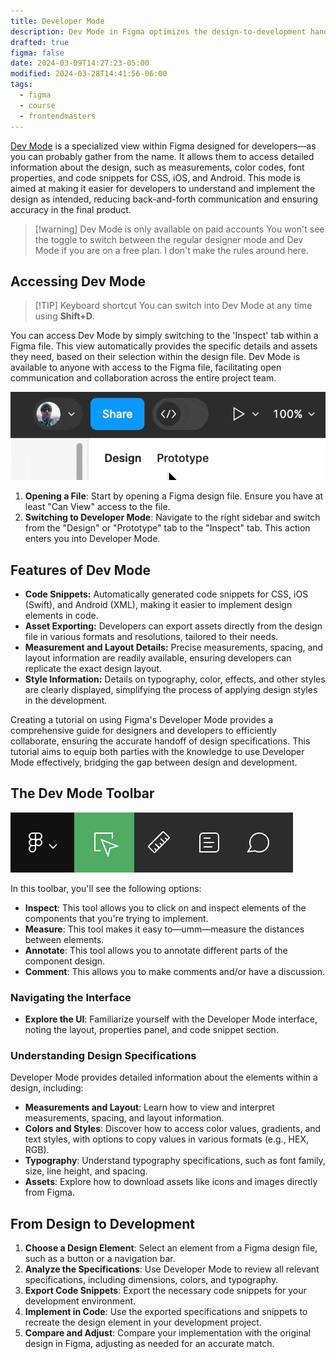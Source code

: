```yaml
---
title: Developer Mode
description: Dev Mode in Figma optimizes the design-to-development handoff by providing detailed design specifications and code snippets, enhancing efficiency and accuracy in development.
drafted: true
figma: false
date: 2024-03-09T14:27:23-05:00
modified: 2024-03-28T14:41:56-06:00
tags:
  - figma
  - course
  - frontendmasters
---
```


[Dev Mode](https://www.figma.com/dev-mode/) is a specialized view within Figma designed for developers—as you can probably gather from the name. It allows them to access detailed information about the design, such as measurements, color codes, font properties, and code snippets for CSS, iOS, and Android. This mode is aimed at making it easier for developers to understand and implement the design as intended, reducing back-and-forth communication and ensuring accuracy in the final product.

> [!warning] Dev Mode is only available on paid accounts
> You won't see the toggle to switch between the regular designer mode and Dev Mode if you are on a free plan. I don't make the rules around here.

## Accessing Dev Mode

> [!TIP] Keyboard shortcut
> You can switch into Dev Mode at any time using **Shift+D**.

You can access Dev Mode by simply switching to the 'Inspect' tab within a Figma file. This view automatically provides the specific details and assets they need, based on their selection within the design file. Dev Mode is available to anyone with access to the Figma file, facilitating open communication and collaboration across the entire project team.

![Accessing Dev Mode](assets/figma-accessing-dev-mode.gif)

1. **Opening a File**: Start by opening a Figma design file. Ensure you have at least "Can View" access to the file.
2. **Switching to Developer Mode**: Navigate to the right sidebar and switch from the "Design" or "Prototype" tab to the "Inspect" tab. This action enters you into Developer Mode.

## Features of Dev Mode

- **Code Snippets:** Automatically generated code snippets for CSS, iOS (Swift), and Android (XML), making it easier to implement design elements in code.
- **Asset Exporting:** Developers can export assets directly from the design file in various formats and resolutions, tailored to their needs.
- **Measurement and Layout Details:** Precise measurements, spacing, and layout information are readily available, ensuring developers can replicate the exact design layout.
- **Style Information:** Details on typography, color, effects, and other styles are clearly displayed, simplifying the process of applying design styles in the development.

Creating a tutorial on using Figma's Developer Mode provides a comprehensive guide for designers and developers to efficiently collaborate, ensuring the accurate handoff of design specifications. This tutorial aims to equip both parties with the knowledge to use Developer Mode effectively, bridging the gap between design and development.

## The Dev Mode Toolbar

![Dev Mode in the Figma toolbar](assets/figma-dev-mode-toolbar.png)

In this toolbar, you'll see the following options:

- **Inspect**: This tool allows you to click on and inspect elements of the components that you're trying to implement.
- **Measure**: This tool makes it easy to—umm—measure the distances between elements.
- **Annotate**: This tool allows you to annotate different parts of the component design.
- **Comment**: This allows you to make comments and/or have a discussion.

### Navigating the Interface

- **Explore the UI**: Familiarize yourself with the Developer Mode interface, noting the layout, properties panel, and code snippet section.

### Understanding Design Specifications

Developer Mode provides detailed information about the elements within a design, including:

- **Measurements and Layout**: Learn how to view and interpret measurements, spacing, and layout information.
- **Colors and Styles**: Discover how to access color values, gradients, and text styles, with options to copy values in various formats (e.g., HEX, RGB).
- **Typography**: Understand typography specifications, such as font family, size, line height, and spacing.
- **Assets**: Explore how to download assets like icons and images directly from Figma.

## From Design to Development

1. **Choose a Design Element**: Select an element from a Figma design file, such as a button or a navigation bar.
2. **Analyze the Specifications**: Use Developer Mode to review all relevant specifications, including dimensions, colors, and typography.
3. **Export Code Snippets**: Export the necessary code snippets for your development environment.
4. **Implement in Code**: Use the exported specifications and snippets to recreate the design element in your development project.
5. **Compare and Adjust**: Compare your implementation with the original design in Figma, adjusting as needed for an accurate match.
